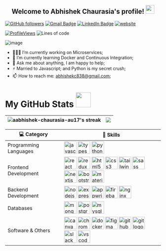 

<h2 align="center">
  Welcome to Abhishek Chaurasia's profile!
  <img src="https://media.giphy.com/media/hvRJCLFzcasrR4ia7z/giphy.gif" width="28">
</h2>

[![GitHub followers](https://img.shields.io/github/followers/aabhishek-chaurasia-au17?label=Follow&style=social)](https://github.com/aabhishek-chaurasia-au17/?tab=follow)
[![Gmail Badge](https://img.shields.io/badge/abhishekc838@gmail.com-c14438?style=social&logo=Gmail&logoColor=red&link=mailto:abhishekc838@gmail.com)](mailto:abhishekc838@gmail.com)
[![LinkedIn Badge](https://img.shields.io/badge/-LinkedIn-blue?style=social&logo=Linkedin&logoColor=blue&link=https://www.linkedin.com/in/abhishek-chaurasia-640b3563/)](https://www.linkedin.com/in/abhishek-chaurasia-640b3563/)
[![website](https://img.shields.io/badge/Website-46a2f1.svg?style=social&logo=Google-Chrome&logoColor=black&link=https://abhisheks-portfolio.netlify.app/)](https://abhisheks-portfolio.netlify.app/)

[![ProfileViews](https://komarev.com/ghpvc/?username=aabhishek-chaurasia-au17&color=red&style=flat)](https://komarev.com/ghpvc/?username=aabhishek-chaurasia-au17)
![Lines of code](https://img.shields.io/badge/From%20Hello%20World%20I%27ve%20Written-4.2%20million%20lines%20of%20code-blue)


![image](https://github.com/mukulrajpoot262610/mukulrajpoot262610/assets/73209159/02ff749b-8ab8-4bac-b61f-326252056711)

- 👨🏽‍💻 I’m currently working on Microservices;
- 🌱 I’m currently learning Docker and Continuous Integration; 
- 💬 Ask me about anything, I am happy to help;
- ⚡️ Married to Javascript; and Python is my secret crush;
- 📫 How to reach me: abhishekc838@gmail.com;

<h1>My GitHub Stats <img src="https://media.giphy.com/media/cmOBZdewjfLzV9NQiH/giphy.gif" width="48" /></h1>

|<img align=center alt="aabhishek-chaurasia-au17's streak" src="https://github-readme-stats.vercel.app/api?username=aabhishek-chaurasia-au17&show_icons=true&count_private=true&include_all_commits=true"/>|<img src="https://github-readme-streak-stats.herokuapp.com/?user=aabhishek-chaurasia-au17" />
|---|---|

| 💻 **Category** | 🚀 **Skills** |
| - | - |
| Programming Languages | <img src="https://cdn.jsdelivr.net/gh/devicons/devicon/icons/javascript/javascript-original.svg" height="40" alt="javascript logo"  /> <img src="https://cdn.jsdelivr.net/gh/devicons/devicon/icons/typescript/typescript-original.svg" height="40" alt="typescript logo"  />  <img src="https://cdn.jsdelivr.net/gh/devicons/devicon/icons/python/python-original.svg" height="40" alt="python logo"  /> |
| Frontend Development | <img src="https://cdn.jsdelivr.net/gh/devicons/devicon/icons/react/react-original.svg" height="40" alt="react logo"  /> <img src="https://cdn.jsdelivr.net/gh/devicons/devicon/icons/redux/redux-original.svg" height="40" alt="redux logo"  /> <img src="https://cdn.jsdelivr.net/gh/devicons/devicon/icons/html5/html5-original.svg" height="40" alt="html5 logo"  /> <img src="https://cdn.jsdelivr.net/gh/devicons/devicon/icons/css3/css3-original.svg" height="40" alt="css3 logo"  /> <img src="https://cdn.jsdelivr.net/gh/devicons/devicon/icons/tailwindcss/tailwindcss-original-wordmark.svg" height="40" alt="tailwindcss logo"  /> <img src="https://cdn.jsdelivr.net/gh/devicons/devicon/icons/sass/sass-original.svg" height="40" alt="sass logo"  /> <img src="https://cdn.jsdelivr.net/gh/devicons/devicon/icons/nextjs/nextjs-original.svg" height="40" alt="nextjs logo"  /> <img src="https://cdn.jsdelivr.net/gh/devicons/devicon/icons/bootstrap/bootstrap-original.svg" height="40" alt="bootstrap logo"  /> <img src="https://cdn.jsdelivr.net/gh/devicons/devicon/icons/materialui/materialui-original.svg" height="40" alt="materialui logo"  /> |
| Backend Development | <img src="https://cdn.jsdelivr.net/gh/devicons/devicon/icons/nodejs/nodejs-original.svg" height="40" alt="nodejs logo"  /> <img src="https://img.shields.io/badge/Express-000000?logo=express&logoColor=white&style=for-the-badge" height="40" alt="express logo"  /> <img src="https://cdn.jsdelivr.net/gh/devicons/devicon/icons/appwrite/appwrite-original.svg" height="40" alt="appwrite logo"  /> <img src="https://cdn.jsdelivr.net/gh/devicons/devicon/icons/firebase/firebase-plain.svg" height="40" alt="firebase logo"  /> <img src="https://cdn.jsdelivr.net/gh/devicons/devicon/icons/nginx/nginx-original.svg" height="40" alt="nginx logo"  /> |
| Databases | <img src="https://cdn.jsdelivr.net/gh/devicons/devicon/icons/mongodb/mongodb-original.svg" height="40" alt="mongodb logo"  /> <img src="https://cdn.jsdelivr.net/gh/devicons/devicon/icons/postgresql/postgresql-original.svg" height="40" alt="postgresql logo"  /> <img src="https://cdn.jsdelivr.net/gh/devicons/devicon/icons/mysql/mysql-original.svg" height="40" alt="mysql logo"  /> |
| Software & Others | <img src="https://cdn.jsdelivr.net/gh/devicons/devicon/icons/canva/canva-original.svg" height="40" alt="canva logo"  /> <img src="https://cdn.jsdelivr.net/gh/devicons/devicon/icons/chrome/chrome-original.svg" height="40" alt="chrome logo"  /> <img src="https://cdn.jsdelivr.net/gh/devicons/devicon/icons/docker/docker-original.svg" height="40" alt="docker logo"  /> <img src="https://cdn.jsdelivr.net/gh/devicons/devicon/icons/figma/figma-original.svg" height="40" alt="figma logo"  /> <img src="https://skillicons.dev/icons?i=github" height="40" alt="github logo"  /> <img src="https://cdn.jsdelivr.net/gh/devicons/devicon/icons/git/git-original.svg" height="40" alt="git logo"  /> <img src="https://cdn.jsdelivr.net/gh/devicons/devicon/icons/slack/slack-original.svg" height="40" alt="slack logo"  /> <img src="https://cdn.jsdelivr.net/gh/devicons/devicon/icons/vscode/vscode-original.svg" height="40" alt="vscode logo"  /> |
